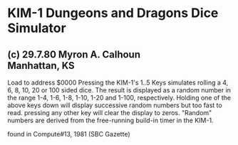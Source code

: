 # KIM-1 Dungeons and Dragons Dice Simulator
 (c) 29.7.80 
 Myron A. Calhoun                                
 Manhattan, KS                                   
---                                                             
Load to address $0000
Pressing the KIM-1's 1..5 Keys simulates rolling a 4, 6, 8, 10, 20 or 100 sided dice. The result is displayed as a random number in the range 1-4, 1-6, 1-8, 1-10, 1-20 and 1-100, respectively.
Holding one of the above keys down will display successive random numbers but too fast to read. pressing any other key will clear the display to zeros. "Random" numbers are derived from the free-running build-in timer in the KIM-1.

found in Compute#13, 1981 (SBC Gazette)
